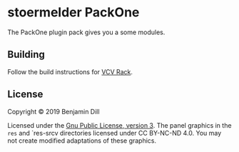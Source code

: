 # stoermelder PackOne

The PackOne plugin pack gives you a some modules.

## Building

Follow the build instructions for [VCV Rack](https://github.com/VCVRack/Rack).

## License

Copyright © 2019 Benjamin Dill

Licensed under the [Gnu Public License, version 3](https://www.gnu.org/licenses/gpl-3.0.en.html).
The panel graphics in the `res` and `res-srcv directories licensed under CC BY-NC-ND 4.0. You may not create modified adaptations of these graphics.